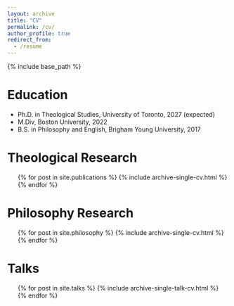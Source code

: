 ```yaml
---
layout: archive
title: "CV"
permalink: /cv/
author_profile: true
redirect_from:
  - /resume
---
```


{% include base_path %}

Education
======
* Ph.D. in Theological Studies, University of Toronto, 2027 (expected)
* M.Div, Boston University, 2022
* B.S. in Philosophy and English, Brigham Young University, 2017

Theological Research
======
  <ul>{% for post in site.publications %}
    {% include archive-single-cv.html %}
  {% endfor %}</ul>

Philosophy Research
======
  <ul>{% for post in site.philosophy %}
    {% include archive-single-cv.html %}
  {% endfor %}</ul>
  
Talks
======
  <ul>{% for post in site.talks %}
    {% include archive-single-talk-cv.html %}
  {% endfor %}</ul>
